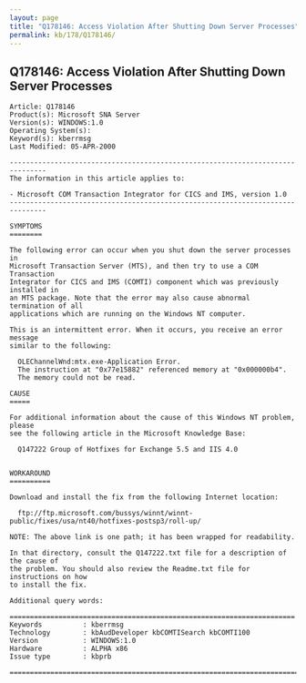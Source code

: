 ```yaml
---
layout: page
title: "Q178146: Access Violation After Shutting Down Server Processes"
permalink: kb/178/Q178146/
---
```


## Q178146: Access Violation After Shutting Down Server Processes

	Article: Q178146
	Product(s): Microsoft SNA Server
	Version(s): WINDOWS:1.0
	Operating System(s): 
	Keyword(s): kberrmsg
	Last Modified: 05-APR-2000
	
	-------------------------------------------------------------------------------
	The information in this article applies to:
	
	- Microsoft COM Transaction Integrator for CICS and IMS, version 1.0 
	-------------------------------------------------------------------------------
	
	SYMPTOMS
	========
	
	The following error can occur when you shut down the server processes in
	Microsoft Transaction Server (MTS), and then try to use a COM Transaction
	Integrator for CICS and IMS (COMTI) component which was previously installed in
	an MTS package. Note that the error may also cause abnormal termination of all
	applications which are running on the Windows NT computer.
	
	This is an intermittent error. When it occurs, you receive an error message
	similar to the following:
	
	  OLEChannelWnd:mtx.exe-Application Error.
	  The instruction at "0x77e15882" referenced memory at "0x000000b4".
	  The memory could not be read.
	
	CAUSE
	=====
	
	For additional information about the cause of this Windows NT problem, please
	see the following article in the Microsoft Knowledge Base:
	
	  Q147222 Group of Hotfixes for Exchange 5.5 and IIS 4.0
	
	
	WORKAROUND
	==========
	
	Download and install the fix from the following Internet location:
	
	  ftp://ftp.microsoft.com/bussys/winnt/winnt-public/fixes/usa/nt40/hotfixes-postsp3/roll-up/
	
	NOTE: The above link is one path; it has been wrapped for readability.
	
	In that directory, consult the Q147222.txt file for a description of the cause of
	the problem. You should also review the Readme.txt file for instructions on how
	to install the fix.
	
	Additional query words:
	
	======================================================================
	Keywords          : kberrmsg 
	Technology        : kbAudDeveloper kbCOMTISearch kbCOMTI100
	Version           : WINDOWS:1.0
	Hardware          : ALPHA x86
	Issue type        : kbprb
	
	=============================================================================
	
